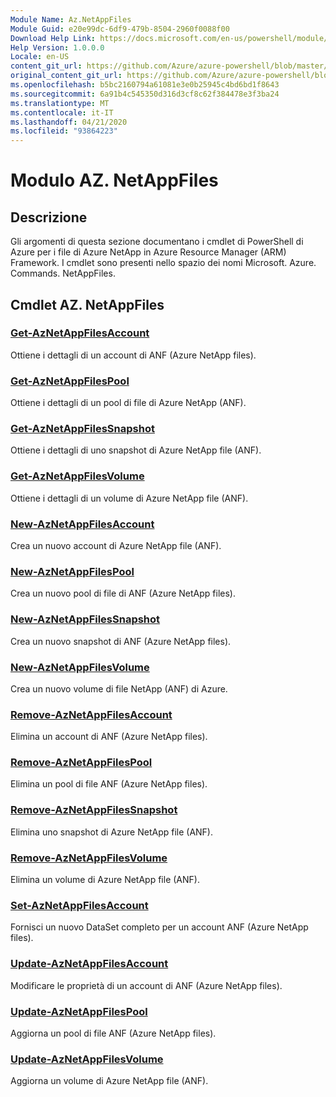 ```yaml
---
Module Name: Az.NetAppFiles
Module Guid: e20e99dc-6df9-479b-8504-2960f0088f00
Download Help Link: https://docs.microsoft.com/en-us/powershell/module/az.netappfiles
Help Version: 1.0.0.0
Locale: en-US
content_git_url: https://github.com/Azure/azure-powershell/blob/master/src/NetAppFiles/NetAppFiles/help/Az.NetAppFiles.md
original_content_git_url: https://github.com/Azure/azure-powershell/blob/master/src/NetAppFiles/NetAppFiles/help/Az.NetAppFiles.md
ms.openlocfilehash: b5bc2160794a61081e3e0b25945c4bd6bd1f8643
ms.sourcegitcommit: 6a91b4c545350d316d3cf8c62f384478e3f3ba24
ms.translationtype: MT
ms.contentlocale: it-IT
ms.lasthandoff: 04/21/2020
ms.locfileid: "93864223"
---
```

# Modulo AZ. NetAppFiles
## Descrizione
Gli argomenti di questa sezione documentano i cmdlet di PowerShell di Azure per i file di Azure NetApp in Azure Resource Manager (ARM) Framework. I cmdlet sono presenti nello spazio dei nomi Microsoft. Azure. Commands. NetAppFiles.

## Cmdlet AZ. NetAppFiles
### [Get-AzNetAppFilesAccount](Get-AzNetAppFilesAccount.md)
Ottiene i dettagli di un account di ANF (Azure NetApp files).

### [Get-AzNetAppFilesPool](Get-AzNetAppFilesPool.md)
Ottiene i dettagli di un pool di file di Azure NetApp (ANF).

### [Get-AzNetAppFilesSnapshot](Get-AzNetAppFilesSnapshot.md)
Ottiene i dettagli di uno snapshot di Azure NetApp file (ANF).

### [Get-AzNetAppFilesVolume](Get-AzNetAppFilesVolume.md)
Ottiene i dettagli di un volume di Azure NetApp file (ANF).

### [New-AzNetAppFilesAccount](New-AzNetAppFilesAccount.md)
Crea un nuovo account di Azure NetApp file (ANF).

### [New-AzNetAppFilesPool](New-AzNetAppFilesPool.md)
Crea un nuovo pool di file di ANF (Azure NetApp files).

### [New-AzNetAppFilesSnapshot](New-AzNetAppFilesSnapshot.md)
Crea un nuovo snapshot di ANF (Azure NetApp files).

### [New-AzNetAppFilesVolume](New-AzNetAppFilesVolume.md)
Crea un nuovo volume di file NetApp (ANF) di Azure.

### [Remove-AzNetAppFilesAccount](Remove-AzNetAppFilesAccount.md)
Elimina un account di ANF (Azure NetApp files).

### [Remove-AzNetAppFilesPool](Remove-AzNetAppFilesPool.md)
Elimina un pool di file ANF (Azure NetApp files).

### [Remove-AzNetAppFilesSnapshot](Remove-AzNetAppFilesSnapshot.md)
Elimina uno snapshot di Azure NetApp file (ANF).

### [Remove-AzNetAppFilesVolume](Remove-AzNetAppFilesVolume.md)
Elimina un volume di Azure NetApp file (ANF).

### [Set-AzNetAppFilesAccount](Set-AzNetAppFilesAccount.md)
Fornisci un nuovo DataSet completo per un account ANF (Azure NetApp files).

### [Update-AzNetAppFilesAccount](Update-AzNetAppFilesAccount.md)
Modificare le proprietà di un account di ANF (Azure NetApp files).

### [Update-AzNetAppFilesPool](Update-AzNetAppFilesPool.md)
Aggiorna un pool di file ANF (Azure NetApp files).

### [Update-AzNetAppFilesVolume](Update-AzNetAppFilesVolume.md)
Aggiorna un volume di Azure NetApp file (ANF).

